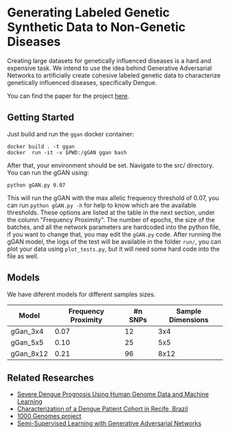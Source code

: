 # Generating Labeled Genetic Synthetic Data to Non-Genetic Diseases

Creating large datasets for genetically influenced diseases is a hard and expensive task.
We intend to use the idea behind Generative Adversarial Networks to artificially create cohesive labeled genetic data to characterize genetically influenced diseases, specifically Dengue.

You can find the paper for the project [here](https://www.overleaf.com/project/5d8555ac21df820001d176ac).

## Getting Started

Just build and run the `ggan` docker container:

```
docker build . -t ggan
docker  run -it -v $PWD:/gGAN ggan bash
```

After that, your environment should be set. Navigate to the src/ directory. You can run the gGAN using:

```
python gGAN.py 0.07
```
This will run the gGAN with the max allelic frequency threshold of 0.07, you can run `python gGAN.py -h` for help to know which are the available thresholds. These options are listed at the table in the next section, under the column "Frequency Proximity".
The number of epochs, the size of the batches, and all the network parameters are hardcoded into the python file, if you want to change that, you may edit the `gGAN.py` code. After running the gGAN model, the logs of the test will be available in the folder `run/`, you can plot your data using `plot_tests.py`, but it will need some hard code into the file as well.

## Models

We have diferent models for different samples sizes. 

| Model     | Frequency Proximity | #n SNPs | Sample Dimensions |
| --------- | ------------------- | ------- | ----------------- |
| gGan_3x4  | 0.07                | 12      | 3x4               |
| gGan_5x5  | 0.10                | 25      | 5x5               |
| gGan_8x12 | 0.21                | 96      | 8x12              |


## Related Researches

- [Severe Dengue Prognosis Using Human Genome Data and Machine Learning](https://ieeexplore.ieee.org/abstract/document/8633395)
- [Characterization of a Dengue Patient Cohort in Recife, Brazil](https://www.ajtmh.org/content/journals/10.4269/ajtmh.2007.77.1128)
- [1000 Genomes project](https://www.nature.com/articles/nbt0308-256b)
- [Semi-Supervised Learning with Generative Adversarial Networks](https://arxiv.org/abs/1606.01583)
